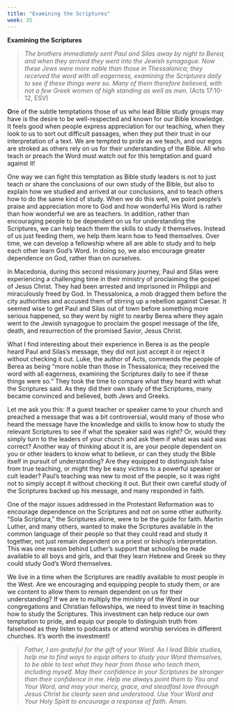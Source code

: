 ```yaml
---
title: "Examining the Scriptures"
week: 35
---
```


**Examining the Scriptures**

> *The brothers immediately sent Paul and Silas away by night to Berea,
> and when they arrived they went into the Jewish synagogue. Now these
> Jews were more noble than those in Thessalonica; they received the
> word with all eagerness, examining the Scriptures daily to see if
> these things were so. Many of them therefore believed, with not a few
> Greek women of high standing as well as men.* (Acts 17:10-12, ESV)

**O**ne of the subtle temptations those of us who lead Bible study
groups may have is the desire to be well-respected and known for our
Bible knowledge. It feels good when people express appreciation for our
teaching, when they look to us to sort out difficult passages, when they
put their trust in our interpretation of a text. We are tempted to pride
as we teach, and our egos are stroked as others rely on us for their
understanding of the Bible. All who teach or preach the Word must watch
out for this temptation and guard against it!

One way we can fight this temptation as Bible study leaders is not to
just teach or share the conclusions of our own study of the Bible, but
also to explain how we studied and arrived at our conclusions, and to
teach others how to do the same kind of study. When we do this well, we
point people’s praise and appreciation more to God and how wonderful His
Word is rather than how wonderful we are as teachers. In addition,
rather than encouraging people to be dependent on us for understanding
the Scriptures, we can help teach them the skills to study it
themselves. Instead of us just feeding them, we help them learn how to
feed themselves. Over time, we can develop a fellowship where all are
able to study and to help each other learn God’s Word. In doing so, we
also encourage greater dependence on God, rather than on ourselves.

In Macedonia, during this second missionary journey, Paul and Silas were
experiencing a challenging time in their ministry of proclaiming the
gospel of Jesus Christ. They had been arrested and imprisoned in
Philippi and miraculously freed by God. In Thessalonica, a mob dragged
them before the city authorities and accused them of stirring up a
rebellion against Caesar. It seemed wise to get Paul and Silas out of
town before something more serious happened, so they went by night to
nearby Berea where they again went to the Jewish synagogue to proclaim
the gospel message of the life, death, and resurrection of the promised
Savior, Jesus Christ.

What I find interesting about their experience in Berea is as the people
heard Paul and Silas’s message, they did not just accept it or reject it
without checking it out. Luke, the author of Acts, commends the people
of Berea as being “more noble than those in Thessalonica; they received
the word with all eagerness, examining the Scriptures daily to see if
these things were so.” They took the time to compare what they heard
with what the Scriptures said. As they did their own study of the
Scriptures, many became convinced and believed, both Jews and Greeks.

Let me ask you this: If a guest teacher or speaker came to your church
and preached a message that was a bit controversial, would many of those
who heard the message have the knowledge and skills to know how to study
the relevant Scriptures to see if what the speaker said was right? Or,
would they simply turn to the leaders of your church and ask them if
what was said was correct? Another way of thinking about it is, are your
people dependent on you or other leaders to know what to believe, or can
they study the Bible itself in pursuit of understanding? Are they
equipped to distinguish false from true teaching, or might they be easy
victims to a powerful speaker or cult leader? Paul’s teaching was new to
most of the people, so it was right not to simply accept it without
checking it out. But their own careful study of the Scriptures backed up
his message, and many responded in faith.

One of the major issues addressed in the Protestant Reformation was to
encourage dependence on the Scriptures and not on some other authority.
“Sola Scriptura,” the Scriptures alone, were to be the guide for faith.
Martin Luther, and many others, wanted to make the Scriptures available
in the common language of their people so that they could read and study
it together, not just remain dependent on a priest or bishop’s
interpretation. This was one reason behind Luther’s support that
schooling be made available to all boys and girls, and that they learn
Hebrew and Greek so they could study God’s Word themselves.

We live in a time when the Scriptures are readily available to most
people in the West. Are we encouraging and equipping people to study
them, or are we content to allow them to remain dependent on us for
their understanding? If we are to multiply the ministry of the Word in
our congregations and Christian fellowships, we need to invest time in
teaching how to study the Scriptures. This investment can help reduce
our own temptation to pride, and equip our people to distinguish truth
from falsehood as they listen to podcasts or attend worship services in
different churches. It’s worth the investment!

> *Father, I am grateful for the gift of your Word. As I lead Bible
> studies, help me to find ways to equip others to study your Word
> themselves, to be able to test what they hear from those who teach
> them, including myself. May their confidence in your Scriptures be
> stronger than their confidence in me. Help me always point them to You
> and Your Word, and may your mercy, grace, and steadfast love through
> Jesus Christ be clearly seen and understood. Use Your Word and Your
> Holy Spirit to encourage a response of faith. Amen.*
